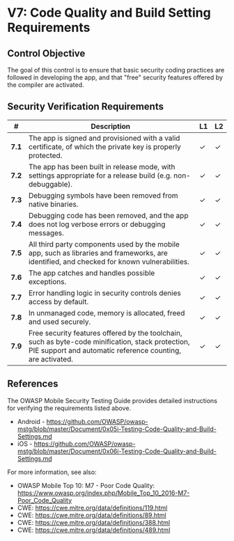 # V7: Code Quality and Build Setting Requirements

## Control Objective

The goal of this control is to ensure that basic security coding practices are followed in developing the app, and that "free" security features offered by the compiler are activated.

## Security Verification Requirements

| # | Description | L1 | L2 |
| --- | --- | --- | --- |
| **7.1** | The app is signed and provisioned with a valid certificate, of which the private key is properly protected. | ✓ | ✓ |
| **7.2** | The app has been built in release mode, with settings appropriate for a release build (e.g. non-debuggable). | ✓ | ✓ |
| **7.3** | Debugging symbols have been removed from native binaries. | ✓ | ✓ |
| **7.4** | Debugging code has been removed, and the app does not log verbose errors or debugging messages. | ✓ | ✓ |
| **7.5** | All third party components used by the mobile app, such as libraries and frameworks, are identified, and checked for known vulnerabilities. | ✓ | ✓ |
| **7.6** | The app catches and handles possible exceptions.| ✓ | ✓ |
| **7.7** | Error handling logic in security controls denies access by default. | ✓ | ✓ |
| **7.8** | In unmanaged code, memory is allocated, freed and used securely.  | ✓ | ✓ |
| **7.9** | Free security features offered by the toolchain, such as byte-code minification, stack protection, PIE support and automatic reference counting, are activated. | ✓ | ✓ |

<div style="page-break-after: always;"></div>

## References

The OWASP Mobile Security Testing Guide provides detailed instructions for verifying the requirements listed above.

- Android - <https://github.com/OWASP/owasp-mstg/blob/master/Document/0x05i-Testing-Code-Quality-and-Build-Settings.md>
- iOS - <https://github.com/OWASP/owasp-mstg/blob/master/Document/0x06i-Testing-Code-Quality-and-Build-Settings.md>

For more information, see also:

- OWASP Mobile Top 10: M7 - Poor Code Quality: <https://www.owasp.org/index.php/Mobile_Top_10_2016-M7-Poor_Code_Quality>
- CWE: <https://cwe.mitre.org/data/definitions/119.html>
- CWE: <https://cwe.mitre.org/data/definitions/89.html>
- CWE: <https://cwe.mitre.org/data/definitions/388.html>
- CWE: <https://cwe.mitre.org/data/definitions/489.html>

